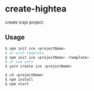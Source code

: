 # create-hightea

create icejs project.

## Usage

```bash
$ npm init ice <projectName>
# or with template
$ npm init ice <projectName> <template>
# or use yarn
$ yarn create ice <projectName>

$ cd <projectName>
$ npm install
$ npm start
```